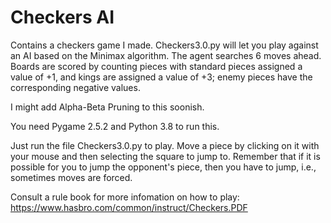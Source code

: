 # Checkers AI
Contains a checkers game I made. Checkers3.0.py will let you play against an AI based on the Minimax algorithm. The agent searches 6 moves ahead. Boards are scored by counting pieces with standard pieces assigned a value of +1, and kings are assigned a value of +3; enemy pieces have the corresponding negative values. 

I might add Alpha-Beta Pruning to this soonish.

You need Pygame 2.5.2 and Python 3.8 to run this. 

Just run the file Checkers3.0.py to play. Move a piece by clicking on it with your mouse and then selecting the square to jump to. Remember that if it is possible for you to jump the opponent's piece, then you have to jump, i.e., sometimes moves are forced.

Consult a rule book for more infomation on how to play: https://www.hasbro.com/common/instruct/Checkers.PDF
